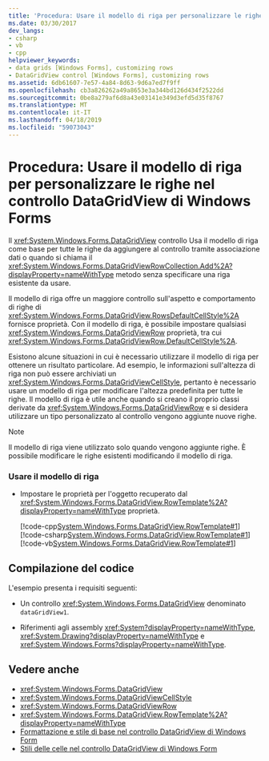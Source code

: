 ```yaml
---
title: 'Procedura: Usare il modello di riga per personalizzare le righe nel controllo DataGridView di Windows Forms'
ms.date: 03/30/2017
dev_langs:
- csharp
- vb
- cpp
helpviewer_keywords:
- data grids [Windows Forms], customizing rows
- DataGridView control [Windows Forms], customizing rows
ms.assetid: 6db61607-7e57-4a84-8d63-9d6a7ed7f9ff
ms.openlocfilehash: cb3a826262a49a8653e3a344bd126d434f2522dd
ms.sourcegitcommit: 0be8a279af6d8a43e03141e349d3efd5d35f8767
ms.translationtype: MT
ms.contentlocale: it-IT
ms.lasthandoff: 04/18/2019
ms.locfileid: "59073043"
---
```

# <a name="how-to-use-the-row-template-to-customize-rows-in-the-windows-forms-datagridview-control"></a>Procedura: Usare il modello di riga per personalizzare le righe nel controllo DataGridView di Windows Forms
Il <xref:System.Windows.Forms.DataGridView> controllo Usa il modello di riga come base per tutte le righe da aggiungere al controllo tramite associazione dati o quando si chiama il <xref:System.Windows.Forms.DataGridViewRowCollection.Add%2A?displayProperty=nameWithType> metodo senza specificare una riga esistente da usare.  
  
 Il modello di riga offre un maggiore controllo sull'aspetto e comportamento di righe di <xref:System.Windows.Forms.DataGridView.RowsDefaultCellStyle%2A> fornisce proprietà. Con il modello di riga, è possibile impostare qualsiasi <xref:System.Windows.Forms.DataGridViewRow> proprietà, tra cui <xref:System.Windows.Forms.DataGridViewRow.DefaultCellStyle%2A>.  
  
 Esistono alcune situazioni in cui è necessario utilizzare il modello di riga per ottenere un risultato particolare. Ad esempio, le informazioni sull'altezza di riga non può essere archiviati un <xref:System.Windows.Forms.DataGridViewCellStyle>, pertanto è necessario usare un modello di riga per modificare l'altezza predefinita per tutte le righe. Il modello di riga è utile anche quando si creano il proprio classi derivate da <xref:System.Windows.Forms.DataGridViewRow> e si desidera utilizzare un tipo personalizzato al controllo vengono aggiunte nuove righe.  
  
> [!NOTE]
>  Il modello di riga viene utilizzato solo quando vengono aggiunte righe. È possibile modificare le righe esistenti modificando il modello di riga.  
  
### <a name="to-use-the-row-template"></a>Usare il modello di riga  
  
-   Impostare le proprietà per l'oggetto recuperato dal <xref:System.Windows.Forms.DataGridView.RowTemplate%2A?displayProperty=nameWithType> proprietà.  
  
     [!code-cpp[System.Windows.Forms.DataGridView.RowTemplate#1](~/samples/snippets/cpp/VS_Snippets_Winforms/System.Windows.Forms.DataGridView.RowTemplate/CPP/datagridviewrowtemplate.cpp#1)]
     [!code-csharp[System.Windows.Forms.DataGridView.RowTemplate#1](~/samples/snippets/csharp/VS_Snippets_Winforms/System.Windows.Forms.DataGridView.RowTemplate/CS/datagridviewrowtemplate.cs#1)]
     [!code-vb[System.Windows.Forms.DataGridView.RowTemplate#1](~/samples/snippets/visualbasic/VS_Snippets_Winforms/System.Windows.Forms.DataGridView.RowTemplate/VB/datagridviewrowtemplate.vb#1)]  
  
## <a name="compiling-the-code"></a>Compilazione del codice  
 L'esempio presenta i requisiti seguenti:  
  
-   Un controllo <xref:System.Windows.Forms.DataGridView> denominato `dataGridView1`.  
  
-   Riferimenti agli assembly <xref:System?displayProperty=nameWithType>, <xref:System.Drawing?displayProperty=nameWithType> e <xref:System.Windows.Forms?displayProperty=nameWithType>.  
  
## <a name="see-also"></a>Vedere anche

- <xref:System.Windows.Forms.DataGridView>
- <xref:System.Windows.Forms.DataGridViewCellStyle>
- <xref:System.Windows.Forms.DataGridViewRow>
- <xref:System.Windows.Forms.DataGridView.RowTemplate%2A?displayProperty=nameWithType>
- [Formattazione e stile di base nel controllo DataGridView di Windows Form](basic-formatting-and-styling-in-the-windows-forms-datagridview-control.md)
- [Stili delle celle nel controllo DataGridView di Windows Form](cell-styles-in-the-windows-forms-datagridview-control.md)
